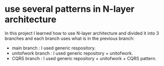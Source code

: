 # use several patterns in N-layer architecture 

In this project I learned how to use N-layer architecture and divided it into 3 branches 
and each branch uses what is in the previous branch:

- main branch : I used generic respository. 
- unitofwork branch : I used generic repository + unitofwork. 
- CQRS branch : I used generic repository + unitofwork + CQRS pattern. 
